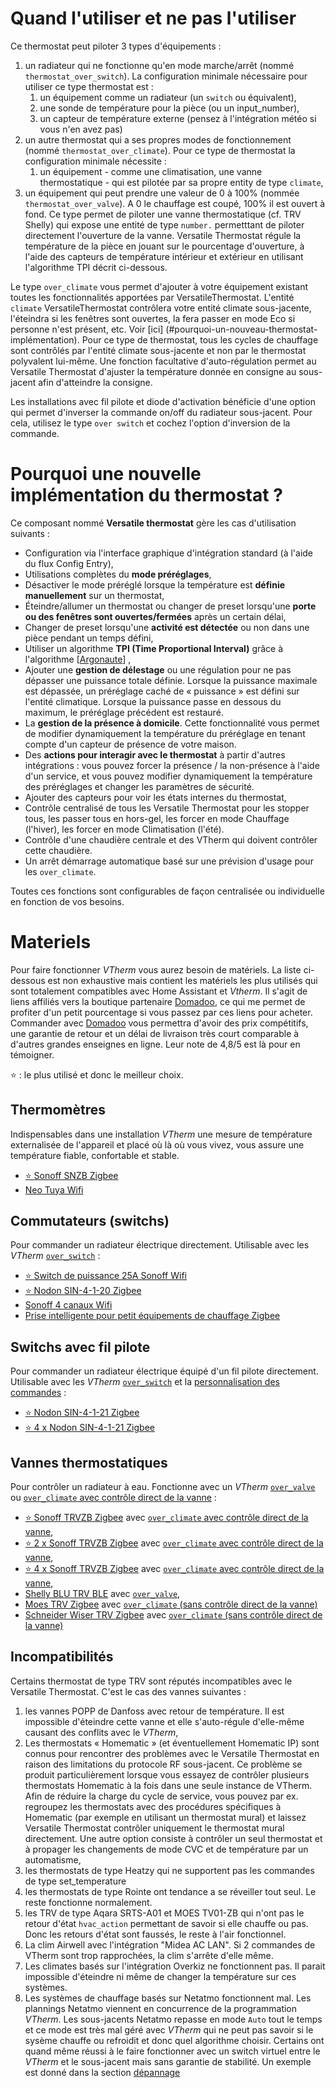 # Quand l'utiliser et ne pas l'utiliser
Ce thermostat peut piloter 3 types d'équipements :
1. un radiateur qui ne fonctionne qu'en mode marche/arrêt (nommé ```thermostat_over_switch```). La configuration minimale nécessaire pour utiliser ce type thermostat est :
   1. un équipement comme un radiateur (un ```switch``` ou équivalent),
   2. une sonde de température pour la pièce (ou un input_number),
   3. un capteur de température externe (pensez à l'intégration météo si vous n'en avez pas)
2. un autre thermostat qui a ses propres modes de fonctionnement (nommé ```thermostat_over_climate```). Pour ce type de thermostat la configuration minimale nécessite :
   1. un équipement - comme une climatisation, une vanne thermostatique - qui est pilotée par sa propre entity de type ```climate```,
3. un équipement qui peut prendre une valeur de 0 à 100% (nommée ```thermostat_over_valve```). A 0 le chauffage est coupé, 100% il est ouvert à fond. Ce type permet de piloter une vanne thermostatique (cf. TRV Shelly) qui expose une entité de type `number.` permetttant de piloter directement l'ouverture de la vanne. Versatile Thermostat régule la température de la pièce en jouant sur le pourcentage d'ouverture, à l'aide des capteurs de température intérieur et extérieur en utilisant l'algorithme TPI décrit ci-dessous.

Le type `over_climate` vous permet d'ajouter à votre équipement existant toutes les fonctionnalités apportées par VersatileThermostat. L'entité `climate` VersatileThermostat contrôlera votre entité climate sous-jacente, l'éteindra si les fenêtres sont ouvertes, la fera passer en mode Eco si personne n'est présent, etc. Voir [ici] (#pourquoi-un-nouveau-thermostat-implémentation). Pour ce type de thermostat, tous les cycles de chauffage sont contrôlés par l'entité climate sous-jacente et non par le thermostat polyvalent lui-même. Une fonction facultative d'auto-régulation permet au Versatile Thermostat d'ajuster la température donnée en consigne au sous-jacent afin d'atteindre la consigne.

Les installations avec fil pilote et diode d'activation bénéficie d'une option qui permet d'inverser la commande on/off du radiateur sous-jacent. Pour cela, utilisez le type `over switch` et cochez l'option d'inversion de la commande.

# Pourquoi une nouvelle implémentation du thermostat ?

Ce composant nommé __Versatile thermostat__ gère les cas d'utilisation suivants :
- Configuration via l'interface graphique d'intégration standard (à l'aide du flux Config Entry),
- Utilisations complètes du **mode préréglages**,
- Désactiver le mode préréglé lorsque la température est **définie manuellement** sur un thermostat,
- Éteindre/allumer un thermostat ou changer de preset lorsqu'une **porte ou des fenêtres sont ouvertes/fermées** après un certain délai,
- Changer de preset lorsqu'une **activité est détectée** ou non dans une pièce pendant un temps défini,
- Utiliser un algorithme **TPI (Time Proportional Interval)** grâce à l'algorithme [[Argonaute](https://forum.hacf.fr/u/argonaute/summary)] ,
- Ajouter une **gestion de délestage** ou une régulation pour ne pas dépasser une puissance totale définie. Lorsque la puissance maximale est dépassée, un préréglage caché de « puissance » est défini sur l'entité climatique. Lorsque la puissance passe en dessous du maximum, le préréglage précédent est restauré.
- La **gestion de la présence à domicile**. Cette fonctionnalité vous permet de modifier dynamiquement la température du préréglage en tenant compte d'un capteur de présence de votre maison.
- Des **actions pour interagir avec le thermostat** à partir d'autres intégrations : vous pouvez forcer la présence / la non-présence à l'aide d'un service, et vous pouvez modifier dynamiquement la température des préréglages et changer les paramètres de sécurité.
- Ajouter des capteurs pour voir les états internes du thermostat,
- Contrôle centralisé de tous les Versatile Thermostat pour les stopper tous, les passer tous en hors-gel, les forcer en mode Chauffage (l'hiver), les forcer en mode Climatisation (l'été).
- Contrôle d'une chaudière centrale et des VTherm qui doivent contrôler cette chaudière.
- Un arrêt démarrage automatique basé sur une prévision d'usage pour les `over_climate`.

Toutes ces fonctions sont configurables de façon centralisée ou individuelle en fonction de vos besoins.

# Materiels

Pour faire fonctionner _VTherm_ vous aurez besoin de matériels. La liste ci-dessous est non exhaustive mais contient les matériels les plus utilisés qui sont totalement compatibles avec Home Assistant et _Vtherm_. Il s'agit de liens affiliés vers la boutique partenaire [Domadoo](https://www.domadoo.fr/fr/?domid=97), ce qui me permet de profiter d'un petit pourcentage si vous passez par ces liens pour acheter. Commander avec [Domadoo](https://www.domadoo.fr/fr/?domid=97) vous permettra d'avoir des prix compétitifs, une garantie de retour et un délai de livraison très court comparable à d'autres grandes enseignes en ligne. Leur note de 4,8/5 est là pour en témoigner.

⭐ : le plus utilisé et donc le meilleur choix.

## Thermomètres
Indispensables dans une installation _VTherm_ une mesure de température externalisée de l'appareil et placé où là où vous vivez, vous assure une température fiable, confortable et stable.

- [⭐ Sonoff SNZB Zigbee](https://www.domadoo.fr/fr/suivi-energie/6614-sonoff-capteur-de-temperature-et-d-humidite-zigbee-30-avec-ecran-6920075740004.html??domid=97)
- [ Neo Tuya Wifi](https://www.domadoo.fr/fr/produits-compatibles-jeedom/7564-neo-capteur-de-temperature-et-humidite-zigbee-30-tuya.html?domid=97)

## Commutateurs (switchs)
Pour commander un radiateur électrique directement. Utilisable avec les _VTherm_ [`over_switch`](over-switch.md) :

- [⭐ Switch de puissance 25A Sonoff Wifi](https://www.domadoo.fr/fr/peripheriques/5853-sonoff-commutateur-intelligent-wifi-haute-puissance-25a-6920075776768.html?domid=97)
- [⭐ Nodon SIN-4-1-20 Zigbee](https://www.domadoo.fr/fr/peripheriques/5688-nodon-micromodule-commutateur-multifonctions-zigbee-16a-3700313925188.html?domid=97)
- [Sonoff 4 canaux Wifi](https://www.domadoo.fr/fr/peripheriques/5279-sonoff-commutateur-intelligent-wifi-433-mhz-4-canaux-6920075775815.html?domid=97)
- [Prise intelligente pour petit équipements de chauffage Zigbee](https://www.domadoo.fr/fr/peripheriques/5880-sonoff-prise-intelligente-16a-zigbee-30-version-fr.html?domid=97)

## Switchs avec fil pilote
Pour commander un radiateur électrique équipé d'un fil pilote directement. Utilisable avec les _VTherm_ [`over_switch`](over-switch.md) et la [personnalisation des commandes](over-switch.md#la-personnalisation-des-commandes) :

- [⭐ Nodon SIN-4-1-21 Zigbee](https://www.domadoo.fr/fr/chauffage-connecte/6828-nodon-module-chauffage-fil-pilote-connecte-zigbee-30.html?domid=97)
- [⭐ 4 x Nodon SIN-4-1-21 Zigbee](https://www.domadoo.fr/fr/chauffage-connecte/7050-nodon-pack-4x-modules-chauffage-fil-pilote-connecte-zigbee-30.html?domid=97)


## Vannes thermostatiques
Pour contrôler un radiateur à eau. Fonctionne avec un _VTherm_ [`over_valve`](over-valve.md) ou [`over_climate` avec contrôle direct de la vanne](over-climate.md#thermostat-de-type-over_climate) :

- [⭐ Sonoff TRVZB Zigbee](https://www.domadoo.fr/fr/chauffage-connecte/6776-sonoff-tete-thermostatique-connectee-zigbee-30.html?domid=97) avec [`over_climate` avec contrôle direct de la vanne](over-climate.md#thermostat-de-type-over_climate),
- [⭐ 2 x Sonoff TRVZB Zigbee](https://www.domadoo.fr/fr/chauffage-connecte/7477-sonoff-pack-de-2x-tete-thermostatique-connectee-zigbee-30.html?domid=97) avec [`over_climate` avec contrôle direct de la vanne](over-climate.md#thermostat-de-type-over_climate),
- [⭐ 4 x Sonoff TRVZB Zigbee](https://www.domadoo.fr/fr/chauffage-connecte/7478-sonoff-pack-de-4x-tete-thermostatique-connectee-zigbee-30.html?domid=97) avec [`over_climate` avec contrôle direct de la vanne](over-climate.md#thermostat-de-type-over_climate),
- [Shelly BLU TRV BLE](https://www.domadoo.fr/fr/black-friday-domotique/7567-shelly-robinet-thermostatique-de-radiateur-a-commande-bluetooth-shelly-blu-trv-3800235264980.html?domid=97) avec [`over_valve`](over-valve.md),
- [Moes TRV Zigbee](https://www.domadoo.fr/fr/peripheriques/5783-moes-tete-thermostatique-intelligente-zigbee-30-brt-100-trv-blanc.html?domid=97) avec [`over_climate` (sans contrôle direct de la vanne)](over-climate.md#thermostat-de-type-over_climate)
- [Schneider Wiser TRV Zigbee](https://www.domadoo.fr/fr/controle-chauffage-clim/5497-schneider-electric-tete-de-vanne-thermostatique-connectee-zigbee-3606489582821.html?domid=97) avec [`over_climate` (sans contrôle direct de la vanne)](over-climate.md#thermostat-de-type-over_climate)

## Incompatibilités
Certains thermostat de type TRV sont réputés incompatibles avec le Versatile Thermostat. C'est le cas des vannes suivantes :
1. les vannes POPP de Danfoss avec retour de température. Il est impossible d'éteindre cette vanne et elle s'auto-régule d'elle-même causant des conflits avec le _VTherm_,
2. Les thermostats « Homematic » (et éventuellement Homematic IP) sont connus pour rencontrer des problèmes avec le Versatile Thermostat en raison des limitations du protocole RF sous-jacent. Ce problème se produit particulièrement lorsque vous essayez de contrôler plusieurs thermostats Homematic à la fois dans une seule instance de VTherm. Afin de réduire la charge du cycle de service, vous pouvez par ex. regroupez les thermostats avec des procédures spécifiques à Homematic (par exemple en utilisant un thermostat mural) et laissez Versatile Thermostat contrôler uniquement le thermostat mural directement. Une autre option consiste à contrôler un seul thermostat et à propager les changements de mode CVC et de température par un automatisme,
3. les thermostats de type Heatzy qui ne supportent pas les commandes de type set_temperature
4. les thermostats de type Rointe ont tendance a se réveiller tout seul. Le reste fonctionne normalement.
5. les TRV de type Aqara SRTS-A01 et MOES TV01-ZB qui n'ont pas le retour d'état `hvac_action` permettant de savoir si elle chauffe ou pas. Donc les retours d'état sont faussés, le reste à l'air fonctionnel.
6. La clim Airwell avec l'intégration "Midea AC LAN". Si 2 commandes de VTherm sont trop rapprochées, la clim s'arrête d'elle même.
7. Les climates basés sur l'intégration Overkiz ne fonctionnent pas. Il parait impossible d'éteindre ni même de changer la température sur ces systèmes.
8. Les systèmes de chauffage basés sur Netatmo fonctionnent mal. Les plannings Netatmo viennent en concurrence de la programmation _VTherm_. Les sous-jacents Netatmo repasse en mode `Auto` tout le temps et ce mode est très mal géré avec _VTherm_ qui ne peut pas savoir si le sysème chauffe ou refroidit et donc quel algorithme choisir. Certains ont quand même réussi à le faire fonctionner avec un switch virtuel entre le _VTherm_ et le sous-jacent mais sans garantie de stabilité. Un exemple est donné dans la section [dépannage](troubleshooting.md)

